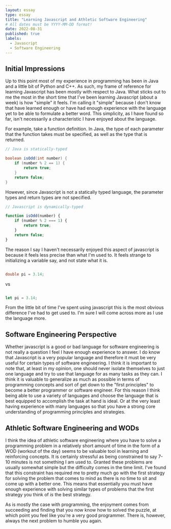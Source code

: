 ```yaml
---
layout: essay
type: essay
title: "Learning Javascript and Athletic Software Engineering"
# All dates must be YYYY-MM-DD format!
date: 2022-08-31
published: true
labels:
  - Javascript
  - Software Engineering
---
```


<!---<img width="200px" class="rounded float-start pe-4" src="../img/difficulty/degree_difficulty.jpg">--->

## Initial Impressions

Up to this point most of my experience in programming has been in Java and a little bit of Python and C++. As such, my frame of reference for learning Javascript has been mostly with respect to Java. What sticks out to me the most in the short time that I've been learning Javascript (about a week) is how "simple" it feels. I'm calling it "simple" because I don't know that have learned enough or have had enough experience with the language yet to be able to formulate a better word. This simplicity, as I have found so far, isn't necessarily a characteristic I have enjoyed about the language.

For example, take a function definition. In Java, the type of each parameter that the function takes must be specified, as well as the type that is returned.

```java
// Java is statically-typed

boolean isOdd(int number) {
    if (number % 2 == 1) {
        return true;
    }
    return false;
}
```

However, since Javascript is not a statically typed language, the parameter types and return types are not specified.

```javascript
// Javascript is dynamically-typed

function isOdd(number) {
    if (number % 2 === 1) {
        return true;
    }
    return false;
}
```

The reason I say I haven't necessarily enjoyed this aspect of javascript is because it feels less precise than what I'm used to. It feels strange to initializing a variable say, and not state what it is.

```java

double pi = 3.14;
```

vs 

```javascript

let pi = 3.14;
```

From the little bit of time I've spent using javascript this is the most obvious difference I've had to get used to. I'm sure I will come across more as I use the language more.

## Software Engineering Perspective

Whether javascript is a good or bad language for software engineering is not really a question I feel I have enough experience to answer. I do know that Javascript is a very popular language and therefore it must be very useful for certain types of software engineering. I think it is important to note that, at least in my opinion, one should never isolate themselves to just one language and try to use that language for as many tasks as they can. I think it is valuable to generalize as much as possible in terms of programming concepts and sort of get down to the "first principles" to become a better programmer or software engineer. For this reason I think being able to use a variety of languages and choose the language that is best equipped to accomplish the task at hand is ideal. Or at the very least having experience with many languages so that you have a strong core understanding of programming principles and strategies.

## Athletic Software Engineering and WODs

I think the idea of athletic software engineering where you have to solve a programming problem in a relatively short amount of time in the form of a WOD (workout of the day) seems to be valuable tool in learning and reinforcing concepts. It is certainly stressful as being constrained to say 7-10 minutes is not something I am used to. Granted these problems are usually somewhat simple but the difficulty comes in the time limit. I've found that this constraint has required me to pretty much go with the first strategy for solving the problem that comes to mind as there is no time to sit and come up with a better one. This means that essentially you must have enough experience with solving similar types of problems that the first strategy you think of *is* the best strategy. 

As is mostly the case with programming, the enjoyment comes from succeeding and finding that you now know how to solved the puzzle, at which point you feel like you're a very good programmer. There is, however, always the next problem to humble you again.

